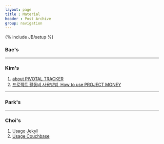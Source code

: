 ```yaml
---
layout: page
title : Material
header : Post Archive
group: navigation
---
```

{% include JB/setup %}

### Bae's

***
### Kim's
1. [about PIVOTAL TRACKER](http://www.slideshare.net/AshyGrey/pivotal-tracker-13874440)
2. [프로젝트 활동비 사용방법, How to use PROJECT MONEY](https://www.pivotaltracker.com/projects/607025#!/stories/33915633)

***
### Park's

***
### Choi's
1. [Usage Jekyll](http://www.slideshare.net/AstinChoi/usage-jekyll)
2. [Usage Couchbase](http://slideshare.net/AstinChoi/couch-base)
